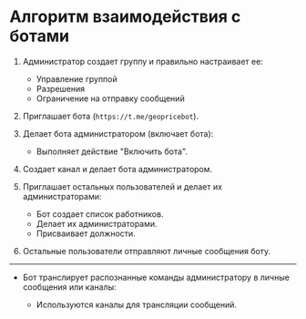 # Алгоритм взаимодействия с ботами

1. Администратор создает группу и правильно настраивает ее:

   - Управление группой
   - Разрешения
   - Ограничение на отправку сообщений

2. Приглашает бота (`https://t.me/geopricebot`).

3. Делает бота администратором (включает бота):

   - Выполняет действие "Включить бота".

4. Создает канал и делает бота администратором.

5. Приглашает остальных пользователей и делает их администраторами:

   - Бот создает список работников.
   - Делает их администраторами.
   - Присваивает должности.

6. Остальные пользователи отправляют личные сообщения боту.

---

- Бот транслирует распознанные команды администратору в личные сообщения или каналы:

  - Используются каналы для трансляции сообщений.
